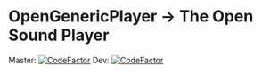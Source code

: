 # OpenGenericPlayer → The Open Sound Player
Master: [![CodeFactor](https://www.codefactor.io/repository/github/open-generic-development/opengenericplayer/badge)](https://www.codefactor.io/repository/github/open-generic-development/opengenericplayer)
Dev: [![CodeFactor](https://www.codefactor.io/repository/github/open-generic-development/opengenericplayer/badge/dev)](https://www.codefactor.io/repository/github/open-generic-development/opengenericplayer/overview/dev)
